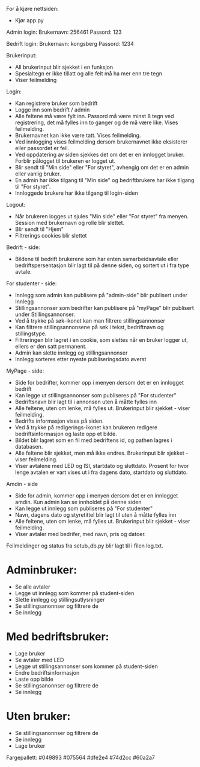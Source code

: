 For å kjøre nettsiden: 
- Kjør app.py

Admin login:
Brukernavn: 256461
Passord: 123

Bedrift login:
Brukernavn: kongsberg
Passord: 1234

Brukerinput:
- All brukerinput blir sjekket i en funksjon
- Spesialtegn er ikke tillatt og alle felt må ha mer enn tre tegn
- Viser feilmelding

Login:
- Kan registrere bruker som bedrift
- Logge inn som bedrift / admin
- Alle feltene må være fylt inn. Passord må være minst 8 tegn ved registrering, det må fylles inn to ganger og de må være like.  Vises feilmelding.
- Brukernavnet kan ikke være tatt. Vises feilmelding.
- Ved innlogging vises feilmelding dersom brukernavnet ikke eksisterer eller passordet er feil.
- Ved oppdatering av siden sjekkes det om det er en innlogget bruker. Forblir pålogget til brukeren er logget ut.
- Blir sendt til "Min side" eller "For styret", avhengig om det er en admin eller vanlig bruker.
- En admin har ikke tilgang til "Min side" og bedriftbrukere har ikke tilgang til "For styret".
- Innloggede brukere har ikke tilgang til login-siden

Logout:
- Når brukeren logges ut sjules "Min side" eller "For styret" fra menyen. Session med brukernavn og rolle blir slettet.
- Blir sendt til "Hjem"
- Filtrerings cookies blir slettet

Bedrift - side:
- Bildene til bedrift brukerene som har enten samarbeidsavtale eller bedriftspersentasjon blir lagt til på denne siden, og sortert ut i fra type avtale.

For studenter - side:
- Innlegg som admin kan publisere på "admin-side" blir publisert under Innlegg
- Stillingsannonser som bedrifter kan publisere på "myPage" blir publisert under Stillingsannonser.
- Ved å trykke på søk-ikonet kan man filtrere stillingsannonser
- Kan filtrere stillingsannonsene på søk i tekst, bedriftnavn og stillingstype.
- Filtreringen blir lagret i en cookie, som slettes når en bruker logger ut, ellers er den satt permanent.
- Admin kan slette innlegg og stillingsannonser
- Innlegg sorteres etter nyeste publiseringsdato øverst

MyPage - side:
- Side for bedrifter, kommer opp i menyen dersom det er en innlogget bedrift
- Kan legge ut stillingsannonser som publiseres på "For studenter"
- Bedriftsnavn blir lagt til i annonsen uten å måtte fylles inn
- Alle feltene, uten om lenke, må fylles ut. Brukerinput blir sjekket - viser feilmelding.
- Bedrifts informasjon vises på siden. 
- Ved å trykke på redigerings-ikonet kan brukeren redigere bedriftsinformasjon og laste opp et bilde.
- Bildet blir lagret som en fil med bedriftens id, og pathen lagres i databasen.
- Alle feltene blir sjekket, men må ikke endres. Brukerinput blir sjekket - viser feilmelding.
- Viser avtalene med LED og ISI, startdato og sluttdato. Prosent for hvor lenge avtalen er vart vises ut i fra dagens dato, startdato og sluttdato.

Amdin - side
- Side for admin, kommer opp i menyen dersom det er en innlogget amdin. Kun admin kan se innholdet på denne siden
- Kan legge ut innlegg som publiseres på "For studenter"
- Navn, dagens dato og styretittel blir lagt til uten å måtte fylles inn
- Alle feltene, uten om lenke, må fylles ut. Brukerinput blir sjekket - viser feilmelding.
- Viser avtaler med bedrifer, med navn, pris og datoer.

Feilmeldinger og status fra setub_db.py blir lagt til i filen log.txt.

# Adminbruker:
- Se alle avtaler
- Legge ut innlegg som kommer på student-siden
- Slette innlegg og stillingsutlysninger
- Se stillingsanonnser og filtrere de
- Se innlegg

# Med bedriftsbruker:
- Lage bruker
- Se avtaler med LED
- Legge ut stillingsannonser som kommer på student-siden
- Endre bedriftsinformasjon
- Laste opp bilde
- Se stillingsanonnser og filtrere de
- Se innlegg

# Uten bruker:
- Se stillingsanonnser og filtrere de
- Se innlegg
- Lage bruker


Fargepallett:
#049893
#075564
#dfe2e4
#74d2cc
#60a2a7
